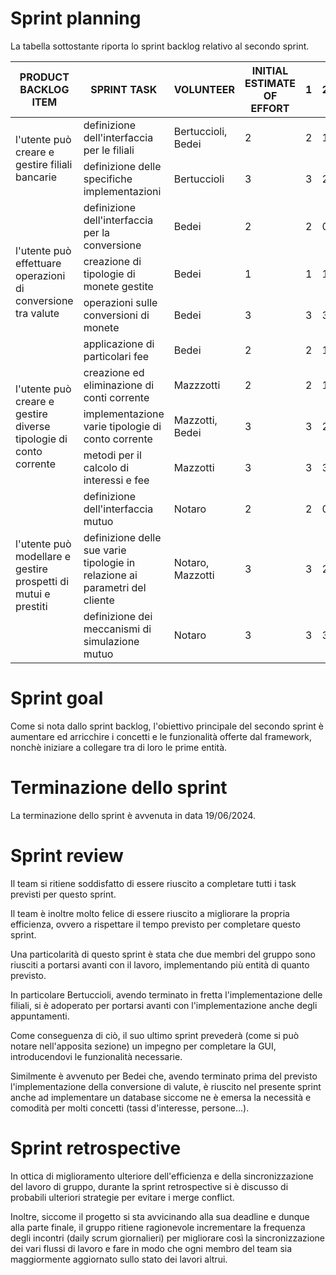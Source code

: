 # Sprint planning
La tabella sottostante riporta lo sprint backlog relativo al secondo sprint.
<table>
  <thead>
    <tr>
      <th>PRODUCT BACKLOG ITEM</th>
      <th>SPRINT TASK</th>
      <th>VOLUNTEER</th>
      <th>INITIAL ESTIMATE OF EFFORT</th>
      <th>1</th>
      <th>2</th>
      <th>3</th>
      <th>4</th>
      <th>5</th>
    </tr>
  </thead>
  <tbody>
    <tr>
      <td rowspan="2">l'utente può creare e gestire filiali bancarie</td>
      <td>definizione dell'interfaccia per le filiali</td>
      <td>Bertuccioli, Bedei</td>
      <td>2</td>
      <td>2</td>
      <td>1</td>
      <td>1</td>
      <td>0</td>
      <td>0</td>
    </tr>
    <tr>
      <td>definizione delle specifiche implementazioni</td>
      <td>Bertuccioli</td>
      <td>3</td>
      <td>3</td>
      <td>2</td>
      <td>1</td>
      <td>0</td>
      <td>0</td>
    </tr>
    <tr>
      <td rowspan="4">l'utente può effettuare operazioni di conversione tra valute</td>
      <td>definizione dell'interfaccia per la conversione</td>
      <td>Bedei</td>
      <td>2</td>
      <td>2</td>
      <td>0</td>
      <td>0</td>
      <td>0</td>
      <td>0</td>
    </tr>
    <tr>
      <td>creazione di tipologie di monete gestite</td>
      <td>Bedei</td>
      <td>1</td>
      <td>1</td>
      <td>1</td>
      <td>0</td>
      <td>0</td>
      <td>0</td>
    </tr>
    <tr>
      <td>operazioni sulle conversioni di monete</td>
      <td>Bedei</td>
      <td>3</td>
      <td>3</td>
      <td>3</td>
      <td>1</td>
      <td>0</td>
      <td>0</td>
    </tr>
     <tr>
      <td>applicazione di particolari fee</td>
      <td>Bedei</td>
      <td>2</td>
      <td>2</td>
      <td>1</td>
      <td>0</td>
      <td>0</td>
      <td>0</td>
    </tr>
    <tr>
      <td rowspan="3">l'utente può creare e gestire diverse tipologie di conto corrente	</td>
      <td>creazione ed eliminazione di conti corrente</td>
      <td>Mazzzotti</td>
      <td>2</td>
      <td>2</td>
      <td>1</td>
      <td>0</td>
      <td>0</td>
      <td>0</td>
    </tr>
    <tr>
      <td>implementazione varie tipologie di conto corrente</td>
      <td>Mazzotti, Bedei</td>
      <td>3</td>
      <td>3</td>
      <td>2</td>
      <td>1</td>
      <td>0</td>
      <td>0</td>
    </tr>
    <tr>
      <td>metodi per il calcolo di interessi e fee</td>
      <td>Mazzotti</td>
      <td>3</td>
      <td>3</td>
      <td>3</td>
      <td>2</td>
      <td>1</td>
      <td>0</td>
    </tr>
    <tr>
      <td rowspan="3">l'utente può modellare e gestire prospetti di mutui e prestiti</td>
      <td>definizione dell'interfaccia mutuo</td>
      <td>Notaro</td>
      <td>2</td>
      <td>2</td>
      <td>0</td>
      <td>0</td>
      <td>0</td>
      <td>0</td>
    </tr>
    <tr>
      <td>definizione delle sue varie tipologie in relazione ai parametri del cliente</td>
      <td>Notaro, Mazzotti</td>
      <td>3</td>
      <td>3</td>
      <td>2</td>
      <td>1</td>
      <td>0</td>
      <td>0</td>
    </tr>
    <tr>
      <td>definizione dei meccanismi di simulazione mutuo</td>
      <td>Notaro</td>
      <td>3</td>
      <td>3</td>
      <td>3</td>
      <td>2</td>
      <td>1</td>
      <td>0</td>
    </tr>
  </tbody>
</table>

# Sprint goal
Come si nota dallo sprint backlog, l'obiettivo principale del secondo sprint è aumentare ed arricchire i concetti e le funzionalità offerte dal framework, nonchè iniziare a collegare tra di loro le prime entità.

# Terminazione dello sprint
La terminazione dello sprint è avvenuta in data 19/06/2024.

# Sprint review
Il team si ritiene soddisfatto di essere riuscito a completare tutti i task previsti per questo sprint.

Il team è inoltre molto felice di essere riuscito a migliorare la propria efficienza, ovvero a rispettare il tempo previsto per completare questo sprint.

Una particolarità di questo sprint è stata che due membri del gruppo sono riusciti a portarsi avanti con il lavoro, implementando più entità di quanto previsto.

In particolare Bertuccioli, avendo terminato in fretta l'implementazione delle filiali, si è adoperato per portarsi avanti con l'implementazione anche degli appuntamenti. 

Come conseguenza di ciò, il suo ultimo sprint prevederà (come si può notare nell'apposita sezione) un impegno per completare la GUI, introducendovi le funzionalità necessarie.

Similmente è avvenuto per Bedei che, avendo terminato prima del previsto l'implementazione della conversione di valute, è riuscito nel presente sprint anche ad implementare un database siccome ne è emersa la necessità e comodità per molti concetti (tassi d'interesse, persone...).

# Sprint retrospective
In ottica di miglioramento ulteriore dell'efficienza e della sincronizzazione del lavoro di gruppo, durante la sprint retrospective si è discusso di probabili ulteriori strategie per evitare i merge conflict.

Inoltre, siccome il progetto si sta avvicinando alla sua deadline e dunque alla parte finale, il gruppo ritiene ragionevole incrementare la frequenza degli incontri (daily scrum giornalieri) per migliorare così la sincronizzazione dei vari flussi di lavoro e fare in modo che ogni membro del team sia maggiormente aggiornato sullo stato dei lavori altrui.